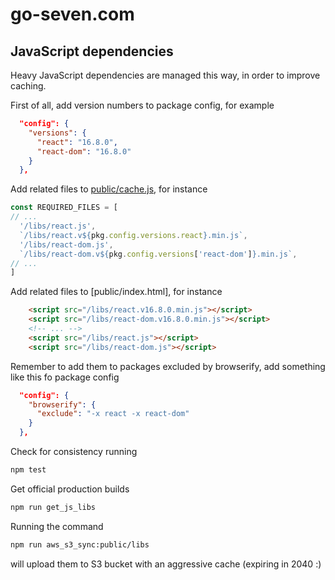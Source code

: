 # go-seven.com

## JavaScript dependencies

Heavy JavaScript dependencies are managed this way, in order to improve caching.

First of all, add version numbers to package config, for example

```json
  "config": {
    "versions": {
      "react": "16.8.0",
      "react-dom": "16.8.0"
    }
  },
```

Add related files to [public/cache.js](public/cache.js), for instance

```javascript
const REQUIRED_FILES = [
// ...
  '/libs/react.js',
  `/libs/react.v${pkg.config.versions.react}.min.js`,
  '/libs/react-dom.js',
  `/libs/react-dom.v${pkg.config.versions['react-dom']}.min.js`,
// ...
]
```

Add related files to [public/index.html], for instance

```html
    <script src="/libs/react.v16.8.0.min.js"></script>
    <script src="/libs/react-dom.v16.8.0.min.js"></script>
    <!-- ... -->
    <script src="/libs/react.js"></script>
    <script src="/libs/react-dom.js"></script>
```

Remember to add them to packages excluded by browserify, add something like this fo package config

```json
  "config": {
    "browserify": {
      "exclude": "-x react -x react-dom"
    }
  },
```

Check for consistency running

```bash
npm test
```

Get official production builds

```bash
npm run get_js_libs
```

Running the command

```bash
npm run aws_s3_sync:public/libs
```

will upload them to S3 bucket with an aggressive cache (expiring in 2040 :)
